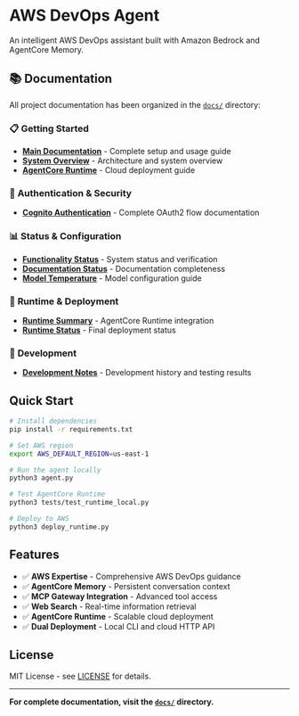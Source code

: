 # AWS DevOps Agent

An intelligent AWS DevOps assistant built with Amazon Bedrock and AgentCore Memory.

## 📚 Documentation

All project documentation has been organized in the [`docs/`](docs/) directory:

### 📋 **Getting Started**
- **[Main Documentation](docs/README.md)** - Complete setup and usage guide
- **[System Overview](docs/SYSTEM_OVERVIEW.md)** - Architecture and system overview
- **[AgentCore Runtime](docs/README_RUNTIME.md)** - Cloud deployment guide

### 🔐 **Authentication & Security**
- **[Cognito Authentication](docs/cognito_authentication_documentation.md)** - Complete OAuth2 flow documentation

### 📊 **Status & Configuration**
- **[Functionality Status](docs/FUNCTIONALITY_STATUS.md)** - System status and verification
- **[Documentation Status](docs/DOCUMENTATION_STATUS.md)** - Documentation completeness
- **[Model Temperature](docs/model_temperature.md)** - Model configuration guide

### 🚀 **Runtime & Deployment**
- **[Runtime Summary](docs/AGENTCORE_RUNTIME_SUMMARY.md)** - AgentCore Runtime integration
- **[Runtime Status](docs/RUNTIME_STATUS_FINAL.md)** - Final deployment status

### 🔧 **Development**
- **[Development Notes](docs/notes.md)** - Development history and testing results

## Quick Start

```bash
# Install dependencies
pip install -r requirements.txt

# Set AWS region
export AWS_DEFAULT_REGION=us-east-1

# Run the agent locally
python3 agent.py

# Test AgentCore Runtime
python3 tests/test_runtime_local.py

# Deploy to AWS
python3 deploy_runtime.py
```

## Features

- ✅ **AWS Expertise** - Comprehensive AWS DevOps guidance
- ✅ **AgentCore Memory** - Persistent conversation context
- ✅ **MCP Gateway Integration** - Advanced tool access
- ✅ **Web Search** - Real-time information retrieval
- ✅ **AgentCore Runtime** - Scalable cloud deployment
- ✅ **Dual Deployment** - Local CLI and cloud HTTP API

## License

MIT License - see [LICENSE](LICENSE) for details.

---

**For complete documentation, visit the [`docs/`](docs/) directory.**